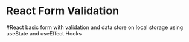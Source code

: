 # React Form Validation


 #React basic form with validation and data store on local storage using useState and useEffect Hooks
